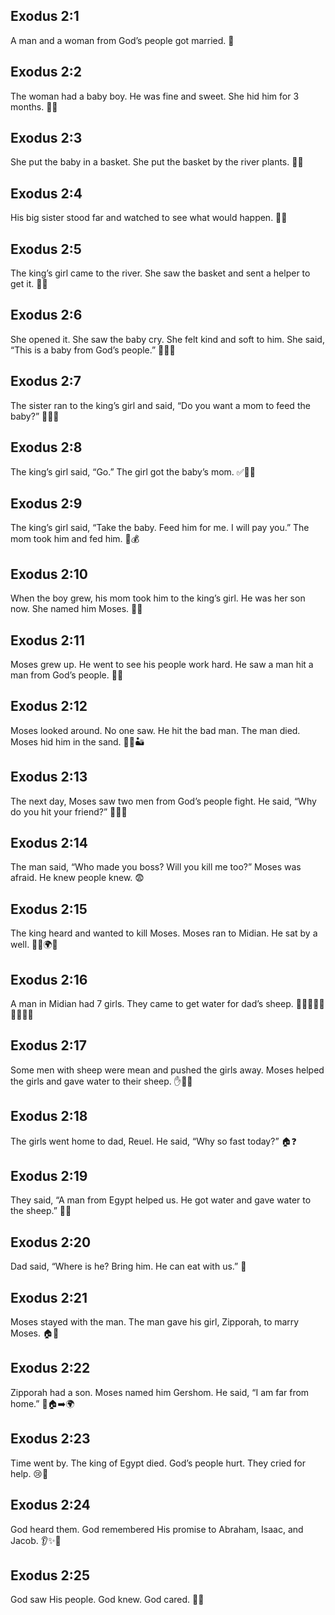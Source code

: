 ## Exodus 2:1
A man and a woman from God’s people got married. 💍
## Exodus 2:2
The woman had a baby boy. He was fine and sweet. She hid him for 3 months. 👶🤫
## Exodus 2:3
She put the baby in a basket. She put the basket by the river plants. 🧺🌊
## Exodus 2:4
His big sister stood far and watched to see what would happen. 👧👀
## Exodus 2:5
The king’s girl came to the river. She saw the basket and sent a helper to get it. 👑🧺
## Exodus 2:6
She opened it. She saw the baby cry. She felt kind and soft to him. She said, “This is a baby from God’s people.” 👶😢💗
## Exodus 2:7
The sister ran to the king’s girl and said, “Do you want a mom to feed the baby?” 🏃‍♀️👧
## Exodus 2:8
The king’s girl said, “Go.” The girl got the baby’s mom. ✅👩‍👦
## Exodus 2:9
The king’s girl said, “Take the baby. Feed him for me. I will pay you.” The mom took him and fed him. 🍼💰
## Exodus 2:10
When the boy grew, his mom took him to the king’s girl. He was her son now. She named him Moses. 👦👑
## Exodus 2:11
Moses grew up. He went to see his people work hard. He saw a man hit a man from God’s people. 💪👊
## Exodus 2:12
Moses looked around. No one saw. He hit the bad man. The man died. Moses hid him in the sand. 👀👊🏜️
## Exodus 2:13
The next day, Moses saw two men from God’s people fight. He said, “Why do you hit your friend?” 🙅‍♂️👬
## Exodus 2:14
The man said, “Who made you boss? Will you kill me too?” Moses was afraid. He knew people knew. 😨
## Exodus 2:15
The king heard and wanted to kill Moses. Moses ran to Midian. He sat by a well. 🏃‍♂️🌍⛲
## Exodus 2:16
A man in Midian had 7 girls. They came to get water for dad’s sheep. 👧👧👧👧👧👧👧💧🐑
## Exodus 2:17
Some men with sheep were mean and pushed the girls away. Moses helped the girls and gave water to their sheep. ✋🐑💧
## Exodus 2:18
The girls went home to dad, Reuel. He said, “Why so fast today?” 🏠❓
## Exodus 2:19
They said, “A man from Egypt helped us. He got water and gave water to the sheep.” 🚰🐑
## Exodus 2:20
Dad said, “Where is he? Bring him. He can eat with us.” 🍞
## Exodus 2:21
Moses stayed with the man. The man gave his girl, Zipporah, to marry Moses. 🏠💍
## Exodus 2:22
Zipporah had a son. Moses named him Gershom. He said, “I am far from home.” 👶🏠➡️🌍
## Exodus 2:23
Time went by. The king of Egypt died. God’s people hurt. They cried for help. 😢🙏
## Exodus 2:24
God heard them. God remembered His promise to Abraham, Isaac, and Jacob. 👂✨🤝
## Exodus 2:25
God saw His people. God knew. God cared. 👀💗
